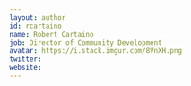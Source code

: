 ```yaml
---
layout: author
id: rcartaino
name: Robert Cartaino
job: Director of Community Development
avatar: https://i.stack.imgur.com/8VnXH.png
twitter: 
website: 
---
```

